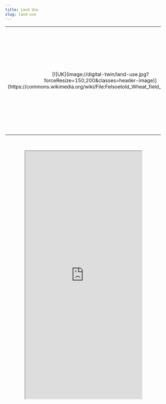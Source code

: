 ```yaml
---
title: Land Use
slug: land-use
---
```


<table>
	<tr>
		<td width="25%" style="text-align: center;" markdown="1">[![UK](image://digital-twin/land-use.jpg?forceResize=150,200&classes=header-image)](https://commons.wikimedia.org/wiki/File:Felsoetold_Wheat_field,_Hungary.jpg)</td>
		<td width="75%"><h2>Land Use</h2>This module of the UK Digital Twin provides a map visualisation of data from the Crop Map of England for the Cambridgeshire region. Mouse over a location to view the crop details.</td>
	</tr>
</table>
<br><br>

<div id="map-container" class="full-width" style="height: 800px;">
	<div id="map-inner" style="width: 75%; height: 100%; margin: 0 auto; position: relative;">
		<iframe id="map-frame" width="100%" height="100%" src="http://localhost:4003/" />
	</div>
</div>
<br>

[plugin:content-inject](/modular/partners)
